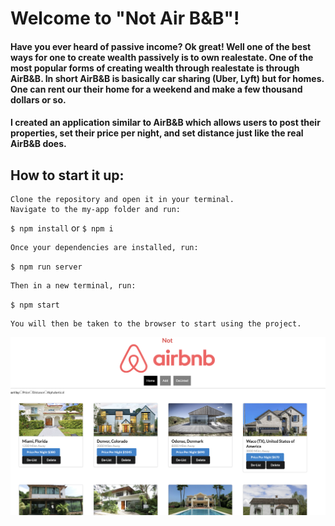# Welcome to "Not Air B&B"!

#### Have you ever heard of passive income? Ok great! Well one of the best ways for one to create wealth passively is to own realestate. One of the most popular forms of creating wealth through realestate is through AirB&B. In short AirB&B is basically car sharing (Uber, Lyft) but for homes. One can rent our their home for a weekend and make a few thousand dollars or so. 

#### I created an application similar to AirB&B which allows users to post their properties, set their price per night, and set distance just like the real AirB&B does. 

## How to start it up:
    Clone the repository and open it in your terminal. 
    Navigate to the my-app folder and run:
   `$ npm install` or `$ npm i`
   
    Once your dependencies are installed, run:
   `$ npm run server` 

    Then in a new terminal, run:
   `$ npm start` 

    You will then be taken to the browser to start using the project.
![image](img1.png)
